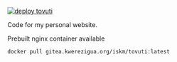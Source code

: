 [![deploy tovuti](https://github.com/iskm/tovuti/actions/workflows/main.yml/badge.svg)](https://github.com/iskm/tovuti/actions/workflows/main.yml)


Code for my personal website.

Prebuilt nginx container available

```
docker pull gitea.kwerezigua.org/iskm/tovuti:latest
```

